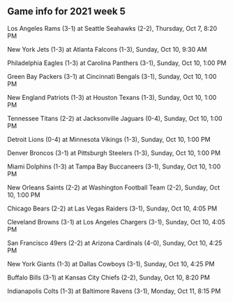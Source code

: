 ## Game info for 2021 week 5
Los Angeles Rams (3-1) at Seattle Seahawks (2-2), Thursday, Oct 7, 8:20 PM



New York Jets (1-3) at Atlanta Falcons (1-3), Sunday, Oct 10, 9:30 AM



Philadelphia Eagles (1-3) at Carolina Panthers (3-1), Sunday, Oct 10, 1:00 PM

Green Bay Packers (3-1) at Cincinnati Bengals (3-1), Sunday, Oct 10, 1:00 PM

New England Patriots (1-3) at Houston Texans (1-3), Sunday, Oct 10, 1:00 PM

Tennessee Titans (2-2) at Jacksonville Jaguars (0-4), Sunday, Oct 10, 1:00 PM

Detroit Lions (0-4) at Minnesota Vikings (1-3), Sunday, Oct 10, 1:00 PM

Denver Broncos (3-1) at Pittsburgh Steelers (1-3), Sunday, Oct 10, 1:00 PM

Miami Dolphins (1-3) at Tampa Bay Buccaneers (3-1), Sunday, Oct 10, 1:00 PM

New Orleans Saints (2-2) at Washington Football Team (2-2), Sunday, Oct 10, 1:00 PM



Chicago Bears (2-2) at Las Vegas Raiders (3-1), Sunday, Oct 10, 4:05 PM

Cleveland Browns (3-1) at Los Angeles Chargers (3-1), Sunday, Oct 10, 4:05 PM

San Francisco 49ers (2-2) at Arizona Cardinals (4-0), Sunday, Oct 10, 4:25 PM

New York Giants (1-3) at Dallas Cowboys (3-1), Sunday, Oct 10, 4:25 PM



Buffalo Bills (3-1) at Kansas City Chiefs (2-2), Sunday, Oct 10, 8:20 PM



Indianapolis Colts (1-3) at Baltimore Ravens (3-1), Monday, Oct 11, 8:15 PM

